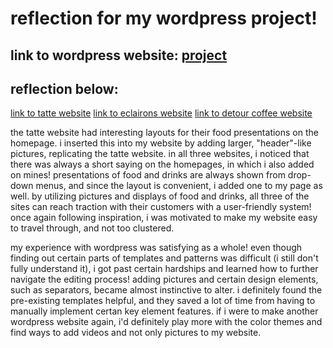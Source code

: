 

# reflection for my wordpress project! 

## link to wordpress website: [project](https://ikigaicafe6.wordpress.com/)

## reflection below: 


[link to tatte website](tattebakery.com)
[link to eclairons website](eclairons.com)
[link to detour coffee website](detourcoffeeco.com)

the tatte website had interesting layouts for their food presentations on the homepage. i inserted this into my website by adding larger, "header"-like pictures, replicating the tatte website. in all three websites, i noticed that there was always a short saying on the homepages, in which i also added on mines! presentations of food and drinks are always shown from drop-down menus, and since the layout is convenient, i added one to my page as well. by utilizing pictures and displays of food and drinks, all three of the sites can reach traction with their customers with a user-friendly system! once again following inspiration, i was motivated to make my website easy to travel through, and not too clustered. 

my experience with wordpress was satisfying as a whole! even though finding out certain parts of templates and patterns was difficult (i still don't fully understand it), i got past certain hardships and learned how to further navigate the editing process! adding pictures and certain design elements, such as separators, became almost instinctive to alter. i definitely found the pre-existing templates helpful, and they saved a lot of time from having to manually implement certan key element features. if i were to make another wordpress website again, i'd definitely play more with the color themes and find ways to add videos and not only pictures to my website. 
